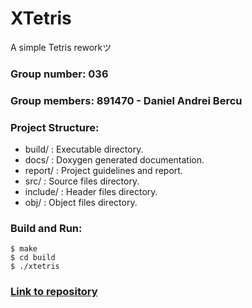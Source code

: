# XTetris

A simple Tetris reworkツ

### Group number: 036

### Group members: 891470 - Daniel Andrei Bercu

### Project Structure:

- build/   :   Executable directory.
- docs/    :   Doxygen generated documentation.
- report/  :   Project guidelines and report.
- src/     :   Source files directory.
- include/ :   Header files directory.
- obj/     :   Object files directory.

### Build and Run:

```shell
$ make
$ cd build
$ ./xtetris
```

### [Link to repository](https://github.com/danielbercu/XTetris)

